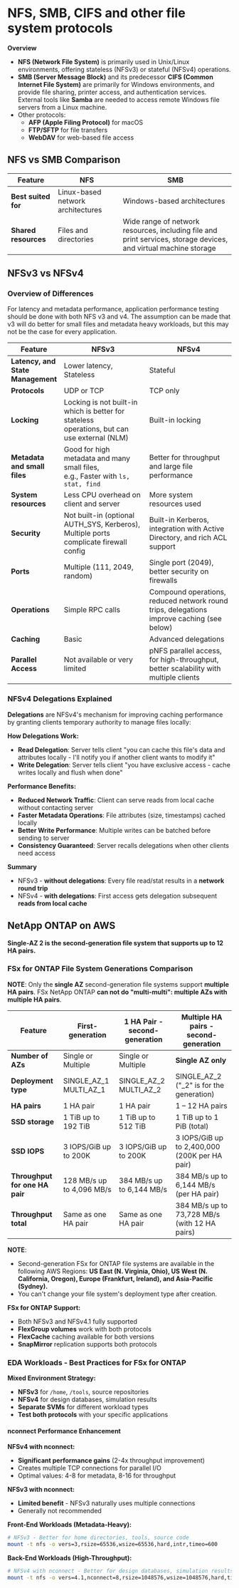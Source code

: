 # NFS, SMB, CIFS and other file system protocols


**Overview**
* **NFS (Network File System)** is primarily used in Unix/Linux environments, offering stateless (NFSv3) or stateful (NFSv4) operations. 
* **SMB (Server Message Block)** and its predecessor **CIFS (Common Internet File System)** are primarily for Windows environments, 
  and provide file sharing, printer access, and authentication services. External tools like **Samba** are needed to access remote 
  Windows file servers from a Linux machine.
* Other protocols:
  *  **AFP (Apple Filing Protocol)** for macOS
  *  **FTP/SFTP** for file transfers
  *  **WebDAV** for web-based file access


## NFS vs SMB Comparison

<table>
  <thead>
    <tr>
      <th>Feature</th>
      <th>NFS</th>
      <th>SMB</th>
    </tr>
  </thead>
  <tbody>
    <tr>
      <td><strong>Best suited for</strong></td>
      <td>Linux-based network architectures</td>
      <td>Windows-based architectures</td>
    </tr>
    <tr>
      <td><strong>Shared resources</strong></td>
      <td>Files and directories</td>
      <td>Wide range of network resources, including file and print services, storage devices, and virtual machine storage</td>
    </tr>
  </tbody>
</table>

## NFSv3 vs NFSv4 

### Overview of Differences

For latency and metadata performance, application performance testing should be done with both NFS v3 and v4. The 
assumption can be made that v3 will do better for small files and metadata heavy workloads, but this may not be the case
for every application.

<table>
  <thead>
    <tr>
      <th style="width: 20%">Feature</th>
      <th style="width: 40%">NFSv3</th>
      <th style="width: 40%">NFSv4</th>
    </tr>
  </thead>
  <tbody>
    <tr>
      <td><strong>Latency, and State Management</strong></td>
      <td>Lower latency, Stateless</td>
      <td>Stateful</td>
    </tr>
    <tr>
      <td><strong>Protocols</strong></td>
      <td>UDP or TCP</td>
      <td>TCP only</td>
    </tr>
    <tr>
      <td><strong>Locking</strong></td>
      <td>Locking is not built-in which is better for stateless<br> operations, but can use external (NLM)</td>
      <td>Built-in locking</td>
    </tr>
    <tr>
      <td><strong>Metadata and small files</strong></td>
      <td>Good for high metadata and many small files,<br> e.g., Faster with <code>ls, stat, find</code></td>
      <td>Better for throughput and large file performance</td> 
    </tr>
    <tr>
      <td><strong>System resources</strong></td>
      <td>Less CPU overhead on client and server</td>
      <td>More system resources used</td>
    </tr>
    <tr>
      <td><strong>Security</strong></td>
      <td>Not built-in (optional AUTH_SYS, Kerberos),<br> Multiple ports complicate firewall config</td>
      <td>Built-in Kerberos, integration with Active Directory, and rich ACL support</td>
    </tr>
    <tr>
      <td><strong>Ports</strong></td>
      <td>Multiple (111, 2049, random)</td>
      <td>Single port (2049), better security on firewalls</td>
    </tr>
    <tr>
      <td><strong>Operations</strong></td>
      <td>Simple RPC calls</td>
      <td>Compound operations, reduced network round trips, delegations improve caching (see below)</td>
    </tr>
    <tr>
      <td><strong>Caching</strong></td>
      <td>Basic</td>
      <td>Advanced delegations</td>
    </tr>
    <tr>
      <td><strong>Parallel Access</strong></td>
      <td>Not available or very limited</td>
      <td>pNFS parallel access, for high-throughput,<br> better scalability with multiple clients</td>
    </tr>
  </tbody>
</table>

### NFSv4 Delegations Explained

**Delegations** are NFSv4's mechanism for improving caching performance by granting clients temporary authority to manage files locally:

**How Delegations Work:**
- **Read Delegation**: Server tells client "you can cache this file's data and attributes locally - I'll notify you if another client wants to modify it"
- **Write Delegation**: Server tells client "you have exclusive access - cache writes locally and flush when done"

**Performance Benefits:**
- **Reduced Network Traffic**: Client can serve reads from local cache without contacting server
- **Faster Metadata Operations**: File attributes (size, timestamps) cached locally
- **Better Write Performance**: Multiple writes can be batched before sending to server
- **Consistency Guaranteed**: Server recalls delegations when other clients need access

**Summary**
* NFSv3 - **without delegations**: Every file read/stat results in a **network round trip**
* NFSv4 - **with delegations**: First access gets delegation subsequent **reads from local cache**


## NetApp ONTAP on AWS

**Single-AZ 2 is the second-generation file system that supports up to 12 HA pairs.**

### FSx for ONTAP File System Generations Comparison

**NOTE**: Only the **single AZ** second-generation file systems support **multiple HA pairs**. FSx NetApp ONTAP **can not do "multi-multi": multiple AZs with multiple HA pairs**.

| Feature                         | First-generation            | 1 HA Pair - second-generation  | Multiple HA pairs - second-generation         |
|---------------------------------|-----------------------------|--------------------------------|-----------------------------------------------|
| **Number of AZs**               | Single or Multiple          | Single or Multiple             | **Single AZ only**                            | 
| **Deployment type**             | SINGLE_AZ_1<br> MULTI_AZ_1  | SINGLE_AZ_2<br>MULTI_AZ_2      | SINGLE_AZ_2   ("_2" is for the generation)    |
| **HA pairs**                    | 1 HA pair                   | 1 HA pair                      | 1 – 12 HA pairs                               |
| **SSD storage**                 | 1 TiB up to 192 TiB         | 1 TiB up to 512 TiB            | 1 TiB up to 1 PiB (total)                     |
| **SSD IOPS**                    | 3 IOPS/GiB up to 200K       | 3 IOPS/GiB up to 200K          | 3 IOPS/GiB up to 2,400,000 (200K per HA pair) |
| **Throughput for one HA pair**  | 128 MB/s up to 4,096 MB/s   | 384 MB/s up to 6,144 MB/s      | 384 MB/s up to 6,144 MB/s (per HA pair)       |
| **Throughput total**            | Same as one HA pair         | Same as one HA pair            | 384 MB/s up to 73,728 MB/s (with 12 HA pairs) |

**NOTE**:
* Second-generation FSx for ONTAP file systems are available in the following AWS Regions: **US East (N. Virginia, Ohio), US West (N. California, Oregon), Europe (Frankfurt, Ireland), and Asia-Pacific (Sydney).**
* You can't change your file system's deployment type after creation.

**FSx for ONTAP Support:**
- Both NFSv3 and NFSv4.1 fully supported
- **FlexGroup volumes** work with both protocols
- **FlexCache** caching available for both versions
- **SnapMirror** replication supports both protocols

### EDA Workloads - Best Practices for FSx for ONTAP

**Mixed Environment Strategy:**
- **NFSv3** for `/home`, `/tools`, source repositories
- **NFSv4** for design databases, simulation results
- **Separate SVMs** for different workload types
- **Test both protocols** with your specific applications

#### nconnect Performance Enhancement

**NFSv4 with nconnect:**
- **Significant performance gains** (2-4x throughput improvement)
- Creates multiple TCP connections for parallel I/O
- Optimal values: 4-8 for metadata, 8-16 for throughput

**NFSv3 with nconnect:**
- **Limited benefit** - NFSv3 naturally uses multiple connections
- Generally not recommended

**Front-End Workloads (Metadata-Heavy):**
```bash
# NFSv3 - Better for home directories, tools, source code
mount -t nfs -o vers=3,rsize=65536,wsize=65536,hard,intr,timeo=600
```

**Back-End Workloads (High-Throughput):**
```bash
# NFSv4 with nconnect - Better for design databases, simulation results
mount -t nfs -o vers=4.1,nconnect=8,rsize=1048576,wsize=1048576,hard,timeo=600
```





